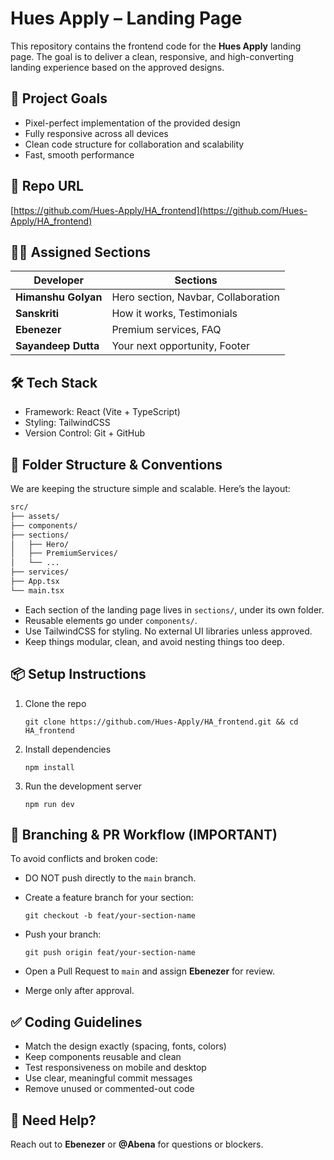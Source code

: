 # Hues Apply – Landing Page

This repository contains the frontend code for the **Hues Apply** landing page. The goal is to deliver a clean, responsive, and high-converting landing experience based on the approved designs.

## 🚀 Project Goals

* Pixel-perfect implementation of the provided design
* Fully responsive across all devices
* Clean code structure for collaboration and scalability
* Fast, smooth performance

## 📍 Repo URL

[https://github.com/Hues-Apply/HA_frontend](https://github.com/Hues-Apply/HA_frontend)

## 🧑‍💻 Assigned Sections

| Developer                 | Sections                            |
| ------------------------- | ----------------------------------- |
| **Himanshu Golyan** | Hero section, Navbar, Collaboration |
| **Sanskriti**       | How it works, Testimonials          |
| **Ebenezer**        | Premium services, FAQ               |
| **Sayandeep Dutta** | Your next opportunity, Footer       |

## 🛠️ Tech Stack

* Framework: React (Vite + TypeScript)
* Styling: TailwindCSS
* Version Control: Git + GitHub

## 📁 Folder Structure & Conventions

We are keeping the structure simple and scalable. Here’s the layout:

```bash
src/
├── assets/   
├── components/   
├── sections/    
│   ├── Hero/
│   ├── PremiumServices/
│   └── ...
├── services/       
├── App.tsx
└── main.tsx
```



* Each section of the landing page lives in `sections/`, under its own folder.
* Reusable elements go under `components/`.
* Use TailwindCSS for styling. No external UI libraries unless approved.
* Keep things modular, clean, and avoid nesting things too deep.

## 📦 Setup Instructions

1. Clone the repo

   `git clone https://github.com/Hues-Apply/HA_frontend.git && cd HA_frontend`
2. Install dependencies

   `npm install`
3. Run the development server

   `npm run dev`

## 🔀 Branching & PR Workflow (IMPORTANT)

To avoid conflicts and broken code:

* DO NOT push directly to the `main` branch.
* Create a feature branch for your section:

  `git checkout -b feat/your-section-name`
* Push your branch:

  `git push origin feat/your-section-name`
* Open a Pull Request to `main` and assign **Ebenezer** for review.
* Merge only after approval.

## ✅ Coding Guidelines

* Match the design exactly (spacing, fonts, colors)
* Keep components reusable and clean
* Test responsiveness on mobile and desktop
* Use clear, meaningful commit messages
* Remove unused or commented-out code

## 🤝 Need Help?

Reach out to **Ebenezer** or **@Abena** for questions or blockers.
